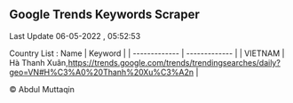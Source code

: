 

## Google Trends Keywords Scraper 
 
Last Update 06-05-2022 , 05:52:53

Country List :
 Name  | Keyword |
| ------------- | ------------- |
| VIETNAM | Hà Thanh Xuân,https://trends.google.com/trends/trendingsearches/daily?geo=VN#H%C3%A0%20Thanh%20Xu%C3%A2n |



© Abdul Muttaqin 
